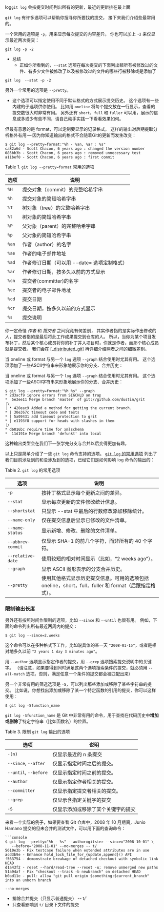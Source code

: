  log`git log` 会按提交时间列出所有的更新，最近的更新排在最上面


`git log` 有许多选项可以帮助你搜寻你所要找的提交， 接下来我们介绍些最常用的。

一个常用的选项是 `-p`，用来显示每次提交的内容差异。 你也可以加上 `-2` 来仅显示最近两次提交：

```console
git log -p -2
```

- 总结
	- 正如你所看到的，`--stat` 选项在每次提交的下面列出额所有被修改过的文件、有多少文件被修改了以及被修改过的文件的哪些行被移除或是添加了
```
git log  --stat -p -2
```

另外一个常用的选项是 `--pretty`。
- 这个选项可以指定使用不同于默认格式的方式展示提交历史。 这个选项有一些内建的子选项供你使用。 比如用 `oneline` 将每个提交放在一行显示，查看的提交数很大时非常有用。 另外还有 `short`，`full` 和 `fuller` 可以用，展示的信息或多或少有些不同，请自己动手实践一下看看效果如何。


但最有意思的是 format，可以定制要显示的记录格式。 这样的输出对后期提取分析格外有用 — 因为你知道输出的格式不会随着Git的更新而发生改变：

```console
$ git log --pretty=format:"%h - %an, %ar : %s"
ca82a6d - Scott Chacon, 6 years ago : changed the version number
085bb3b - Scott Chacon, 6 years ago : removed unnecessary test
a11bef0 - Scott Chacon, 6 years ago : first commit
```
Table 1. `git log --pretty=format` 常用的选项

|选项|说明|
|---|---|
|`%H`|提交对象（commit）的完整哈希字串|
|`%h`|提交对象的简短哈希字串|
|`%T`|树对象（tree）的完整哈希字串|
|`%t`|树对象的简短哈希字串|
|`%P`|父对象（parent）的完整哈希字串|
|`%p`|父对象的简短哈希字串|
|`%an`|作者（author）的名字|
|`%ae`|作者的电子邮件地址|
|`%ad`|作者修订日期（可以用 --date= 选项定制格式）|
|`%ar`|作者修订日期，按多久以前的方式显示|
|`%cn`|提交者(committer)的名字|
|`%ce`|提交者的电子邮件地址|
|`%cd`|提交日期|
|`%cr`|提交日期，按多久以前的方式显示|
|`%s`|提交说明|

你一定奇怪 _作者_ 和 _提交者_ 之间究竟有何差别， 其实作者指的是实际作出修改的人，提交者指的是最后将此工作成果提交到仓库的人。 所以，当你为某个项目发布补丁，然后某个核心成员将你的补丁并入项目时，你就是作者，而那个核心成员就是提交者。 我们会在 [[_distributed_git]](https://bingohuang.gitbooks.io/progit2/content/02-git-basics/sections/viewing-history.html#_distributed_git) 再详细介绍两者之间的细微差别。

当 oneline 或 format 与另一个 `log` 选项 `--graph` 结合使用时尤其有用。 这个选项添加了一些ASCII字符串来形象地展示你的分支、合并历史：


当 oneline 或 format 与另一个 `log` 选项 `--graph` 结合使用时尤其有用。 这个选项添加了一些ASCII字符串来形象地展示你的分支、合并历史：
```console
$ git log --pretty=format:"%h %s" --graph
* 2d3acf9 ignore errors from SIGCHLD on trap
*  5e3ee11 Merge branch 'master' of git://github.com/dustin/grit
|\
| * 420eac9 Added a method for getting the current branch.
* | 30e367c timeout code and tests
* | 5a09431 add timeout protection to grit
* | e1193f8 support for heads with slashes in them
|/
* d6016bc require time for xmlschema
*  11d191e Merge branch 'defunkt' into local
```

这种输出类型会在我们下一张学完分支与合并以后变得更加有趣。

以上只是简单介绍了一些 `git log` 命令支持的选项。 [`git log` 的常用选项](https://bingohuang.gitbooks.io/progit2/content/02-git-basics/sections/viewing-history.html#log_options) 列出了我们目前涉及到的和没涉及到的选项，已经它们是如何影响 log 命令的输出的：

Table 2. `git log` 的常用选项

|选项|说明|
|---|---|
|`-p`|按补丁格式显示每个更新之间的差异。|
|`--stat`|显示每次更新的文件修改统计信息。|
|`--shortstat`|只显示 --stat 中最后的行数修改添加移除统计。|
|`--name-only`|仅在提交信息后显示已修改的文件清单。|
|`--name-status`|显示新增、修改、删除的文件清单。|
|`--abbrev-commit`|仅显示 SHA-1 的前几个字符，而非所有的 40 个字符。|
|`--relative-date`|使用较短的相对时间显示（比如，“2 weeks ago”）。|
|`--graph`|显示 ASCII 图形表示的分支合并历史。|
|`--pretty`|使用其他格式显示历史提交信息。可用的选项包括 oneline，short，full，fuller 和 format（后跟指定格式）。|



### 限制输出长度



另外还有按照时间作限制的选项，比如 `--since` 和 `--until` 也很有用。 例如，下面的命令列出所有最近两周内的提交：

```console
$ git log --since=2.weeks
```


这个命令可以在多种格式下工作，比如说具体的某一天 `"2008-01-15"`，或者是相对地多久以前 `"2 years 1 day 3 minutes ago"`。

用 `--author` 选项显示指定作者的提交，用 `--grep` 选项搜索提交说明中的关键字。 （请注意，如果要得到同时满足这两个选项搜索条件的提交，就必须用 `--all-match` 选项。否则，满足任意一个条件的提交都会被匹配出来）

另一个非常有用的筛选选项是 `-S`，可以列出那些添加或移除了某些字符串的提交。 比如说，你想找出添加或移除了某一个特定函数的引用的提交，你可以这样使用：


```console
$ git log -Sfunction_name
```
`git log -Sfunction_name` 是 Git 中非常有用的命令，用于查找在代码历史中**增加或删除**了特定字符串（比如函数名）的位置。


Table 3. 限制 `git log` 输出的选项

|选项|说明|
|---|---|
|`-(n)`|仅显示最近的 n 条提交|
|`--since`, `--after`|仅显示指定时间之后的提交。|
|`--until`, `--before`|仅显示指定时间之前的提交。|
|`--author`|仅显示指定作者相关的提交。|
|`--committer`|仅显示指定提交者相关的提交。|
|`--grep`|仅显示含指定关键字的提交|
|`-S`|仅显示添加或移除了某个关键字的提交|


来看一个实际的例子，如果要查看 Git 仓库中，2008 年 10 月期间，Junio Hamano 提交的但未合并的测试文件，可以用下面的查询命令：

```
```console
$ git log --pretty="%h - %s" --author=gitster --since="2008-10-01" \
   --before="2008-11-01" --no-merges -- t/
5610e3b - Fix testcase failure when extended attributes are in use
acd3b9e - Enhance hold_lock_file_for_{update,append}() API
f563754 - demonstrate breakage of detached checkout with symbolic link HEAD
d1a43f2 - reset --hard/read-tree --reset -u: remove unmerged new paths
51a94af - Fix "checkout --track -b newbranch" on detached HEAD
b0ad11e - pull: allow "git pull origin $something:$current_branch" into an unborn branch
```
`--no-merges` 
- 排除合并提交（只显示普通提交） 
-- t/`
- 只查看影响到 `t/` 目录下文件的提交

